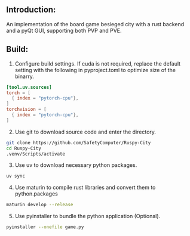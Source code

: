 ## Introduction:
An implementation of the board game besieged city with a rust backend and a pyQt GUI, supporting both PVP and PVE.
## Build:
1. Configure build settings.
If cuda is not required, replace the default setting with the following in pyproject.toml to optimize size of the binarry.
```toml
[tool.uv.sources]
torch = [
  { index = "pytorch-cpu"},
]
torchvision = [
  { index = "pytorch-cpu"},
]
```
2. Use git to download source code and enter the directory.
```bash
git clone https://github.com/SafetyComputer/Ruspy-City
cd Ruspy-City
.venv/Scripts/activate
```
3. Use uv to download necessary python packages.
```bash
uv sync
```
4. Use maturin to compile rust libraries and convert them to python.packages
```bash
maturin develop --release
```
5. Use pyinstaller to bundle the python application (Optional).
```bash
pyinstaller --onefile game.py
```